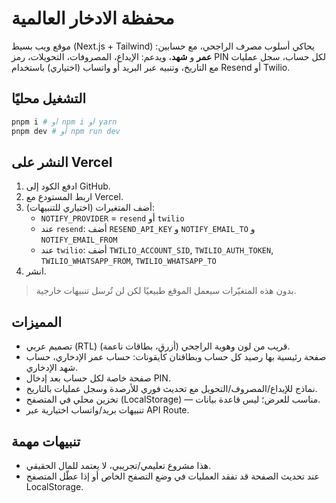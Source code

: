 
# محفظة الادخار العالمية

موقع ويب بسيط (Next.js + Tailwind) يحاكي أسلوب مصرف الراجحي، مع حسابين: **عمر** و **شهد**،
ويدعم: الإيداع، المصروفات، التحويلات، رمز PIN لكل حساب، سجل عمليات مع التاريخ،
وتنبيه عبر البريد أو واتساب (اختياري) باستخدام Resend أو Twilio.

## التشغيل محليًا
```bash
pnpm i # أو npm i أو yarn
pnpm dev # أو npm run dev
```

## النشر على Vercel
1) ادفع الكود إلى GitHub.
2) اربط المستودع مع Vercel.
3) أضف المتغيرات (اختياري للتنبيهات):
   - `NOTIFY_PROVIDER` = `resend` أو `twilio`
   - عند `resend`: أضف `RESEND_API_KEY` و `NOTIFY_EMAIL_TO` و `NOTIFY_EMAIL_FROM`
   - عند `twilio`: أضف `TWILIO_ACCOUNT_SID`, `TWILIO_AUTH_TOKEN`, `TWILIO_WHATSAPP_FROM`, `TWILIO_WHATSAPP_TO`
4) انشر.

> بدون هذه المتغيّرات سيعمل الموقع طبيعيًا لكن لن تُرسل تنبيهات خارجية.

## المميزات
- تصميم عربي (RTL) قريب من لون وهوية الراجحي (أزرق، بطاقات ناعمة).
- صفحة رئيسية بها رصيد كل حساب وبطاقتان كأيقونات: حساب عمر الإدخاري، حساب شهد الإدخاري.
- صفحة خاصة لكل حساب بعد إدخال PIN.
- نماذج للإيداع/المصروف/التحويل مع تحديث فوري للأرصدة وسجل عمليات بالتاريخ.
- تخزين محلي في المتصفح (LocalStorage) — مناسب للعرض؛ ليس قاعدة بيانات.
- تنبيهات بريد/واتساب اختيارية عبر API Route.

## تنبيهات مهمة
- هذا مشروع تعليمي/تجريبي، لا يعتمد للمال الحقيقي.
- عند تحديث الصفحة قد تفقد العمليات في وضع التصفح الخاص أو إذا عطّل المتصفح LocalStorage.
